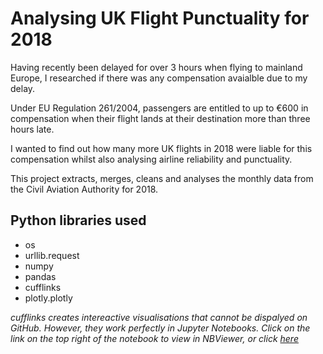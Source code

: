 # Analysing UK Flight Punctuality for 2018

Having recently been delayed for over 3 hours when flying to mainland Europe, I researched if there was any compensation avaialble due to my delay. 

Under EU Regulation 261/2004, passengers are entitled to up to €600 in compensation when their flight lands at their destination more than three hours late. 

I wanted to find out how many more UK flights in 2018 were liable for this compensation whilst also analysing airline reliability and punctuality.

This project extracts, merges, cleans and analyses the monthly data from the Civil Aviation Authority for 2018.

## Python libraries used
- os
- urllib.request
- numpy
- pandas
- cufflinks
- plotly.plotly


*cufflinks creates intereactive visualisations that cannot be dispalyed on GitHub. However, they work perfectly in Jupyter Notebooks.
Click on the link on the top right of the notebook to view in NBViewer, or click [here](https://nbviewer.jupyter.org/github/cmcd21/flight_punctuality/blob/a2d1043334041bc5a88b4cdadea4f5626bca0c5a/flight_data.ipynb)*
